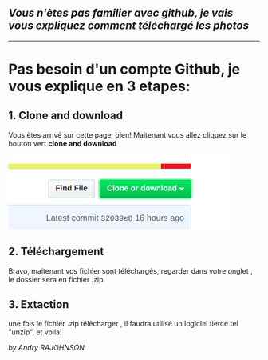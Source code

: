 ##  *Vous n'ètes pas familier avec github, je vais vous expliquez comment téléchargé les photos*


---

# Pas besoin d'un compte Github, je vous explique en 3 etapes:

## 1. Clone and download

Vous ètes arrivé sur cette page, bien! Maitenant vous allez cliquez sur le bouton vert **clone and download**

![clone](/markdown/down.png)

## 2. Téléchargement

Bravo, maitenant vos fichier sont téléchargés, regarder dans votre onglet , le dossier sera en fichier .zip

## 3. Extaction
 une fois le fichier .zip télécharger , il faudra utilisé un logiciel tierce tel "unzip", et voila!


*by Andry RAJOHNSON*